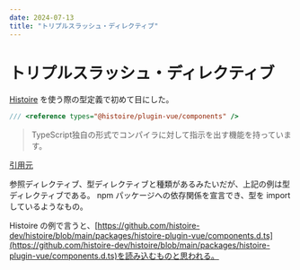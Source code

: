 ```yaml
---
date: 2024-07-13
title: "トリプルスラッシュ・ディレクティブ"
---
```


# トリプルスラッシュ・ディレクティブ

[Histoire](https://histoire.dev/guide/vue3/getting-started.html#typescript) を使う際の型定義で初めて目にした。

```ts
/// <reference types="@histoire/plugin-vue/components" />
```

> TypeScript独自の形式でコンパイラに対して指示を出す機能を持っています。

[引用元](https://typescriptbook.jp/reference/declaration-file#%E3%83%88%E3%83%AA%E3%83%97%E3%83%AB%E3%82%B9%E3%83%A9%E3%83%83%E3%82%B7%E3%83%A5%E3%83%87%E3%82%A3%E3%83%AC%E3%82%AF%E3%83%86%E3%82%A3%E3%83%96)

参照ディレクティブ、型ディレクティブと種類があるみたいだが、上記の例は型ディレクティブである。
npm パッケージへの依存関係を宣言でき、型を import しているようなもの。

Histoire の例で言うと、[https://github.com/histoire-dev/histoire/blob/main/packages/histoire-plugin-vue/components.d.ts](https://github.com/histoire-dev/histoire/blob/main/packages/histoire-plugin-vue/components.d.ts)を読み込むものと思われる。
